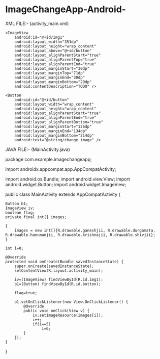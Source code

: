 # ImageChangeApp-Android-

XML FILE:-
(activity_main.xml)
<?xml version="1.0" encoding="utf-8"?>
<RelativeLayout xmlns:android="http://schemas.android.com/apk/res/android"
    xmlns:tools="http://schemas.android.com/tools"
    android:id="@+id/activity_main"
    android:layout_width="match_parent"
    android:layout_height="match_parent"
    android:paddingBottom="@dimen/activity_vertical_margin"
    android:paddingLeft="@dimen/activity_horizontal_margin"
    android:paddingRight="@dimen/activity_horizontal_margin"
    android:paddingTop="@dimen/activity_vertical_margin"
    tools:context="com.example.imagechangeapp.MainActivity">

    <ImageView
        android:id="@+id/img1"
        android:layout_width="351dp"
        android:layout_height="wrap_content"
        android:layout_above="@+id/button"
        android:layout_alignParentStart="true"
        android:layout_alignParentTop="true"
        android:layout_alignParentEnd="true"
        android:layout_marginStart="30dp"
        android:layout_marginTop="71dp"
        android:layout_marginEnd="30dp"
        android:layout_marginBottom="29dp"
        android:contentDescription="TODO" />

    <Button
        android:id="@+id/button"
        android:layout_width="wrap_content"
        android:layout_height="wrap_content"
        android:layout_alignParentStart="true"
        android:layout_alignParentEnd="true"
        android:layout_alignParentBottom="true"
        android:layout_marginStart="126dp"
        android:layout_marginEnd="134dp"
        android:layout_marginBottom="214dp"
        android:text="@string/change_image" />
</RelativeLayout>


JAVA FILE:-
(MainActivity.java)

package com.example.imagechangeapp;

import androidx.appcompat.app.AppCompatActivity;

import android.os.Bundle;
import android.view.View;
import android.widget.Button;
import android.widget.ImageView;

public class MainActivity extends AppCompatActivity {

    Button b1;
    ImageView iv;
    boolean flag;
    private final int[] images;

    {
        images = new int[]{R.drawable.ganeshjii, R.drawable.durgamata, R.drawable.hanumanjii, R.drawable.krishnajii, R.drawable.shivjii};
    }

    int i=0;

    @Override
    protected void onCreate(Bundle savedInstanceState) {
        super.onCreate(savedInstanceState);
        setContentView(R.layout.activity_main);

        iv=(ImageView) findViewById(R.id.img1);
        b1=(Button) findViewById(R.id.button);

        flag=true;

        b1.setOnClickListener(new View.OnClickListener() {
            @Override
            public void onClick(View v) {
                iv.setImageResource(images[i]);
                i++;
                if(i==5)
                    i=0;
            }
        });
    }
}
